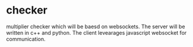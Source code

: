 checker
=======

multiplier checker which will be baesd on
websockets. The server will be written
in c++ and python. The client 
levearages javascript websocket for communication.
